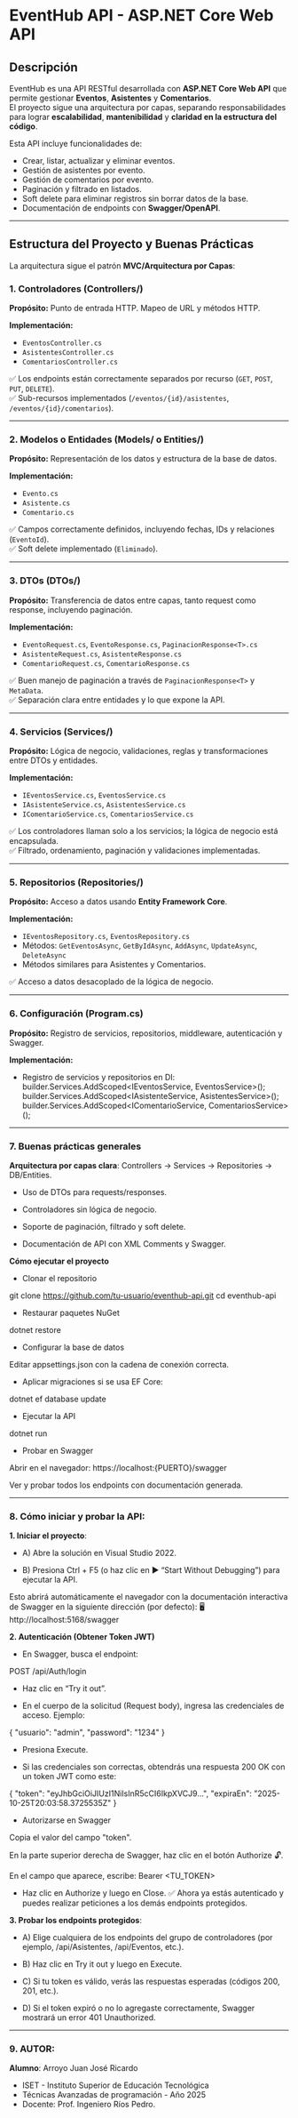# EventHub API - ASP.NET Core Web API

## Descripción

EventHub es una API RESTful desarrollada con **ASP.NET Core Web API** que permite gestionar **Eventos**, **Asistentes** y **Comentarios**.  
El proyecto sigue una arquitectura por capas, separando responsabilidades para lograr **escalabilidad**, **mantenibilidad** y **claridad en la estructura del código**.

Esta API incluye funcionalidades de:  
- Crear, listar, actualizar y eliminar eventos.  
- Gestión de asistentes por evento.  
- Gestión de comentarios por evento.  
- Paginación y filtrado en listados.  
- Soft delete para eliminar registros sin borrar datos de la base.  
- Documentación de endpoints con **Swagger/OpenAPI**.  

---

## Estructura del Proyecto y Buenas Prácticas

La arquitectura sigue el patrón **MVC/Arquitectura por Capas**:

### 1. Controladores (Controllers/)
**Propósito:** Punto de entrada HTTP. Mapeo de URL y métodos HTTP.  

**Implementación:**
- `EventosController.cs`  
- `AsistentesController.cs`  
- `ComentariosController.cs`  

✅ Los endpoints están correctamente separados por recurso (`GET`, `POST`, `PUT`, `DELETE`).  
✅ Sub-recursos implementados (`/eventos/{id}/asistentes`, `/eventos/{id}/comentarios`).  

---

### 2. Modelos o Entidades (Models/ o Entities/)
**Propósito:** Representación de los datos y estructura de la base de datos.  

**Implementación:**
- `Evento.cs`  
- `Asistente.cs`  
- `Comentario.cs`  

✅ Campos correctamente definidos, incluyendo fechas, IDs y relaciones (`EventoId`).  
✅ Soft delete implementado (`Eliminado`).  

---

### 3. DTOs (DTOs/)
**Propósito:** Transferencia de datos entre capas, tanto request como response, incluyendo paginación.  

**Implementación:**
- `EventoRequest.cs`, `EventoResponse.cs`, `PaginacionResponse<T>.cs`  
- `AsistenteRequest.cs`, `AsistenteResponse.cs`  
- `ComentarioRequest.cs`, `ComentarioResponse.cs`  

✅ Buen manejo de paginación a través de `PaginacionResponse<T>` y `MetaData`.  
✅ Separación clara entre entidades y lo que expone la API.  

---

### 4. Servicios (Services/)
**Propósito:** Lógica de negocio, validaciones, reglas y transformaciones entre DTOs y entidades.  

**Implementación:**
- `IEventosService.cs`, `EventosService.cs`  
- `IAsistenteService.cs`, `AsistentesService.cs`  
- `IComentarioService.cs`, `ComentariosService.cs`  

✅ Los controladores llaman solo a los servicios; la lógica de negocio está encapsulada.  
✅ Filtrado, ordenamiento, paginación y validaciones implementadas.  

---

### 5. Repositorios (Repositories/)
**Propósito:** Acceso a datos usando **Entity Framework Core**.  

**Implementación:**
- `IEventosRepository.cs`, `EventosRepository.cs`  
- Métodos: `GetEventosAsync`, `GetByIdAsync`, `AddAsync`, `UpdateAsync`, `DeleteAsync`  
- Métodos similares para Asistentes y Comentarios.  

✅ Acceso a datos desacoplado de la lógica de negocio.  

---

### 6. Configuración (Program.cs)
**Propósito:** Registro de servicios, repositorios, middleware, autenticación y Swagger.  

**Implementación:**
- Registro de servicios y repositorios en DI:
builder.Services.AddScoped<IEventosService, EventosService>();
builder.Services.AddScoped<IAsistenteService, AsistentesService>();
builder.Services.AddScoped<IComentarioService, ComentariosService>();


---

### 7. Buenas prácticas generales

**Arquitectura por capas clara**: Controllers → Services → Repositories → DB/Entities.

- Uso de DTOs para requests/responses.

- Controladores sin lógica de negocio.

- Soporte de paginación, filtrado y soft delete.

- Documentación de API con XML Comments y Swagger.

**Cómo ejecutar el proyecto**

- Clonar el repositorio

git clone https://github.com/tu-usuario/eventhub-api.git
cd eventhub-api


- Restaurar paquetes NuGet

dotnet restore


- Configurar la base de datos

Editar appsettings.json con la cadena de conexión correcta.

- Aplicar migraciones si se usa EF Core:

dotnet ef database update


- Ejecutar la API

dotnet run


- Probar en Swagger

Abrir en el navegador: https://localhost:{PUERTO}/swagger

Ver y probar todos los endpoints con documentación generada.

---

### 8. Cómo iniciar y probar la API:

**1. Iniciar el proyecto**:

- A) Abre la solución en Visual Studio 2022.

- B) Presiona Ctrl + F5 (o haz clic en ▶️ “Start Without Debugging”) para ejecutar la API.

Esto abrirá automáticamente el navegador con la documentación interactiva de Swagger en la siguiente dirección (por defecto):
🖥️ http://localhost:5168/swagger

**2. Autenticación (Obtener Token JWT)**

- En Swagger, busca el endpoint:

POST /api/Auth/login

- Haz clic en “Try it out”.

- En el cuerpo de la solicitud (Request body), ingresa las credenciales de acceso.
Ejemplo:

{
  "usuario": "admin",
  "password": "1234"
}

- Presiona Execute.

- Si las credenciales son correctas, obtendrás una respuesta 200 OK con un token JWT como este:

{
  "token": "eyJhbGciOiJIUzI1NiIsInR5cCI6IkpXVCJ9...",
  "expiraEn": "2025-10-25T20:03:58.3725535Z"
}

- Autorizarse en Swagger

Copia el valor del campo "token".

En la parte superior derecha de Swagger, haz clic en el botón Authorize 🔓.

En el campo que aparece, escribe: Bearer <TU_TOKEN>

- Haz clic en Authorize y luego en Close.
✅ Ahora ya estás autenticado y puedes realizar peticiones a los demás endpoints protegidos.

**3. Probar los endpoints protegidos**:

- A) Elige cualquiera de los endpoints del grupo de controladores (por ejemplo, /api/Asistentes, /api/Eventos, etc.).

- B) Haz clic en Try it out y luego en Execute.

- C) Si tu token es válido, verás las respuestas esperadas (códigos 200, 201, etc.).

- D) Si el token expiró o no lo agregaste correctamente, Swagger mostrará un error 401 Unauthorized.

---

### 9. AUTOR:

**Alumno**: Arroyo Juan José Ricardo

- ISET - Instituto Superior de Educación Tecnológica
- Técnicas Avanzadas de programación - Año 2025
- Docente: Prof. Ingeniero Ríos Pedro.